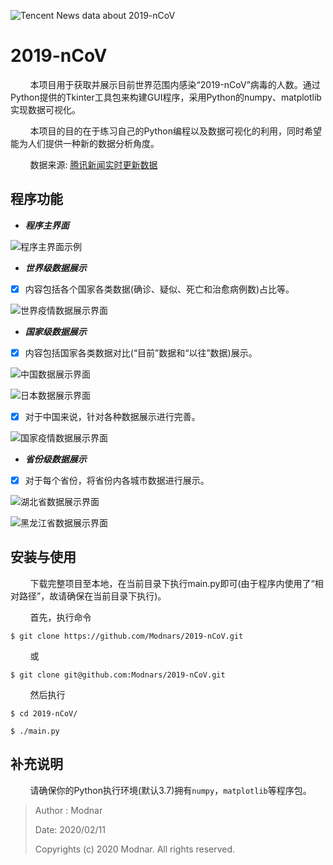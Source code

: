 ![Tencent News data about 2019-nCoV](res/head.png)

# 2019-nCoV

&#160; &#160; &#160; &#160; 本项目用于获取并展示目前世界范围内感染“2019-nCoV”病毒的人数。通过Python提供的Tkinter工具包来构建GUI程序，采用Python的numpy、matplotlib实现数据可视化。

&#160; &#160; &#160; &#160; 本项目的目的在于练习自己的Python编程以及数据可视化的利用，同时希望能为人们提供一种新的数据分析角度。

&#160; &#160; &#160; &#160; 数据来源: [腾讯新闻实时更新数据](https://news.qq.com/zt2020/page/feiyan.htm?from=singlemessage)

## 程序功能

- _**程序主界面**_

![程序主界面示例](res/example_app.png)

- _**世界级数据展示**_

- [x] 内容包括各个国家各类数据(确诊、疑似、死亡和治愈病例数)占比等。

![世界疫情数据展示界面](res/example_world.png)

- _**国家级数据展示**_

- [x] 内容包括国家各类数据对比(“目前”数据和“以往”数据)展示。

![中国数据展示界面](res/example_china.png)

![日本数据展示界面](res/example_japan.png)

- [x] 对于中国来说，针对各种数据展示进行完善。

![国家疫情数据展示界面](res/example_country.png)

- _**省份级数据展示**_

- [x] 对于每个省份，将省份内各城市数据进行展示。

![湖北省数据展示界面](res/example_hubei.png)

![黑龙江省数据展示界面](res/example_hei.png)

## 安装与使用

&#160; &#160; &#160; &#160; 下载完整项目至本地，在当前目录下执行main.py即可(由于程序内使用了“相对路径”，故请确保在当前目录下执行)。

&#160; &#160; &#160; &#160; 首先，执行命令

```
$ git clone https://github.com/Modnars/2019-nCoV.git
```

&#160; &#160; &#160; &#160; 或

```
$ git clone git@github.com:Modnars/2019-nCoV.git
```

&#160; &#160; &#160; &#160; 然后执行

```
$ cd 2019-nCoV/
```

```
$ ./main.py
```

## 补充说明

&#160; &#160; &#160; &#160; 请确保你的Python执行环境(默认3.7)拥有`numpy`，`matplotlib`等程序包。

> Author : Modnar
>
> Date: 2020/02/11
>
> Copyrights (c) 2020 Modnar. All rights reserved.

